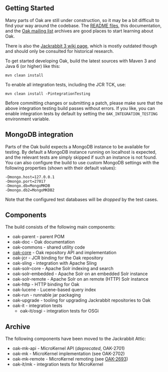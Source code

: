 <!--
   Licensed to the Apache Software Foundation (ASF) under one or more
   contributor license agreements.  See the NOTICE file distributed with
   this work for additional information regarding copyright ownership.
   The ASF licenses this file to You under the Apache License, Version 2.0
   (the "License"); you may not use this file except in compliance with
   the License.  You may obtain a copy of the License at

       http://www.apache.org/licenses/LICENSE-2.0

   Unless required by applicable law or agreed to in writing, software
   distributed under the License is distributed on an "AS IS" BASIS,
   WITHOUT WARRANTIES OR CONDITIONS OF ANY KIND, either express or implied.
   See the License for the specific language governing permissions and
   limitations under the License.
  -->

Getting Started
---------------

Many parts of Oak are still under construction, so it may be a bit difficult to find your way around
the codebase. The [README files](https://github.com/apache/jackrabbit-oak/blob/trunk/README.md),
this documentation, and the [Oak mailing list](http://oak.markmail.org/) archives are good places
to start learning about Oak.

There is also the [Jackrabbit 3 wiki page](http://wiki.apache.org/jackrabbit/Jackrabbit%203), which
is mostly outdated though and should only be consulted for historical research.

To get started developing Oak, build the latest sources with Maven 3 and Java 6 (or higher) like
this:

    mvn clean install

To enable all integration tests, including the JCR TCK, use:

    mvn clean install -PintegrationTesting

Before committing changes or submitting a patch, please make sure that the above integration testing
build passes without errors. If you like, you can enable integration tests by default by setting the
`OAK_INTEGRATION_TESTING` environment variable.

MongoDB integration
-------------------

Parts of the Oak build expects a MongoDB instance to be available for testing. By default a MongoDB
instance running on localhost is expected, and the relevant tests are simply skipped if such an
instance is not found. You can also configure the build to use custom MongoDB settings with the
following properties (shown with their default values):

    -Dmongo.host=127.0.0.1
    -Dmongo.port=27017
    -Dmongo.db=MongoMKDB
    -Dmongo.db2=MongoMKDB2

Note that the configured test databases will be *dropped* by the test cases.

Components
----------

The build consists of the following main components:

  - oak-parent        - parent POM
  - oak-doc           - Oak documentation
  - oak-commons       - shared utility code
  - [oak-core][1]     - Oak repository API and implementation
  - oak-jcr           - JCR binding for the Oak repository
  - oak-sling         - integration with Apache Sling
  - oak-solr-core     - Apache Solr indexing and search
  - oak-solr-embedded - Apache Solr on an embedded Solr instance
  - oak-solr-remote   - Apache Solr on an remote (HTTP) Solr instance
  - oak-http          - HTTP binding for Oak
  - oak-lucene        - Lucene-based query index
  - oak-run           - runnable jar packaging
  - oak-upgrade       - tooling for upgrading Jackrabbit repositories to Oak
  - oak-it            - integration tests
    - oak-it/osgi     - integration tests for OSGi


Archive
-------

The following components have been moved to the Jackrabbit Attic:

  - oak-mk-api        - MicroKernel API (_deprecated_, OAK-2701)
  - oak-mk            - MicroKernel implementation (see OAK-2702)
  - oak-mk-remote     - MicroKernel remoting  (see [OAK-2693][2])
  - oak-it/mk         - integration tests for MicroKernel



  [1]: https://github.com/apache/jackrabbit-oak/blob/trunk/oak-core/README.md
  [2]: https://issues.apache.org/jira/browse/OAK-2693

